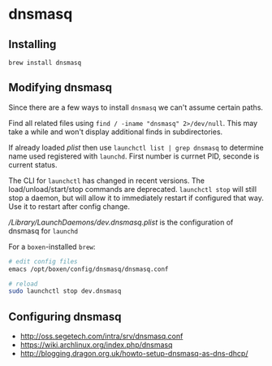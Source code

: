 ---
---

dnsmasq
=======

## Installing

`brew install dnsmasq`

## Modifying dnsmasq

Since there are a few ways to install `dnsmasq` we can't assume certain paths.

Find all related files using `find / -iname "dnsmasq" 2>/dev/null`. This may take a while and won't display additional finds in subdirectories.

If already loaded _plist_ then use `launchctl list | grep dnsmasq` to determine name used registered with `launchd`. First number is currnet PID, seconde is current status.

The CLI for `launchctl` has changed in recent versions. The load/unload/start/stop commands are deprecated. `launchctl stop` will still stop a daemon, but will allow it to immediately restart if configured that way. Use it to restart after config change.

_/Library/LaunchDaemons/dev.dnsmasq.plist_ is the configuration of dnsmasq for `launchd`

For a `boxen`-installed `brew`: 

```sh
# edit config files
emacs /opt/boxen/config/dnsmasq/dnsmasq.conf

# reload
sudo launchctl stop dev.dnsmasq
```

## Configuring dnsmasq

- http://oss.segetech.com/intra/srv/dnsmasq.conf
- https://wiki.archlinux.org/index.php/dnsmasq
- http://blogging.dragon.org.uk/howto-setup-dnsmasq-as-dns-dhcp/
